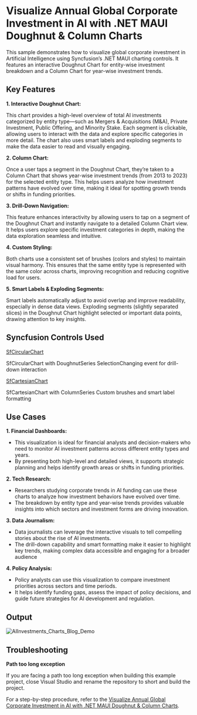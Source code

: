 # Visualize Annual Global Corporate Investment in AI with .NET MAUI Doughnut & Column Charts

This sample demonstrates how to visualize global corporate investment in Artificial Intelligence using Syncfusion’s .NET MAUI charting controls. It features an interactive Doughnut Chart for entity-wise investment breakdown and a Column Chart for year-wise investment trends.

## Key Features

**1. Interactive Doughnut Chart:**

This chart provides a high-level overview of total AI investments categorized by entity type—such as Mergers & Acquisitions (M&A), Private Investment, Public Offering, and Minority Stake. Each segment is clickable, allowing users to interact with the data and explore specific categories in more detail. The chart also uses smart labels and exploding segments to make the data easier to read and visually engaging.

**2. Column Chart:**

Once a user taps a segment in the Doughnut Chart, they’re taken to a Column Chart that shows year-wise investment trends (from 2013 to 2023) for the selected entity type. This helps users analyze how investment patterns have evolved over time, making it ideal for spotting growth trends or shifts in funding priorities.

**3. Drill-Down Navigation:**

This feature enhances interactivity by allowing users to tap on a segment of the Doughnut Chart and instantly navigate to a detailed Column Chart view. It helps users explore specific investment categories in depth, making the data exploration seamless and intuitive.

**4. Custom Styling:**

Both charts use a consistent set of brushes (colors and styles) to maintain visual harmony. This ensures that the same entity type is represented with the same color across charts, improving recognition and reducing cognitive load for users.

**5. Smart Labels & Exploding Segments:**

Smart labels automatically adjust to avoid overlap and improve readability, especially in dense data views. Exploding segments (slightly separated slices) in the Doughnut Chart highlight selected or important data points, drawing attention to key insights.

## Syncfusion Controls Used

[SfCircularChart](https://help.syncfusion.com/maui/circular-charts/getting-started)

SfCircularChart with DoughnutSeries
SelectionChanging event for drill-down interaction

[SfCartesianChart](https://help.syncfusion.com/maui/cartesian-charts/getting-started)

SfCartesianChart with ColumnSeries
Custom brushes and smart label formatting

## Use Cases

**1. Financial Dashboards:** 
- This visualization is ideal for financial analysts and decision-makers who need to monitor AI investment patterns across different entity types and years. 
- By presenting both high-level and detailed views, it supports strategic planning and helps identify growth areas or shifts in funding priorities.

**2. Tech Research:** 
- Researchers studying corporate trends in AI funding can use these charts to analyze how investment behaviors have evolved over time. 
- The breakdown by entity type and year-wise trends provides valuable insights into which sectors and investment forms are driving innovation.

**3. Data Journalism:** 
- Data journalists can leverage the interactive visuals to tell compelling stories about the rise of AI investments. 
- The drill-down capability and smart formatting make it easier to highlight key trends, making complex data accessible and engaging for a broader audience

**4. Policy Analysis:** 
- Policy analysts can use this visualization to compare investment priorities across sectors and time periods. 
- It helps identify funding gaps, assess the impact of policy decisions, and guide future strategies for AI development and regulation.

## Output

![AIInvestments_Charts_Blog_Demo](https://github.com/user-attachments/assets/58ba60c0-bd96-4ff8-b120-a6964471cbba)

## Troubleshooting

**Path too long exception**

If you are facing a path too long exception when building this example project, close Visual Studio and rename the repository to short and build the project.

For a step-by-step procedure, refer to the [Visualize Annual Global Corporate Investment in AI with .NET MAUI Doughnut & Column Charts]().
